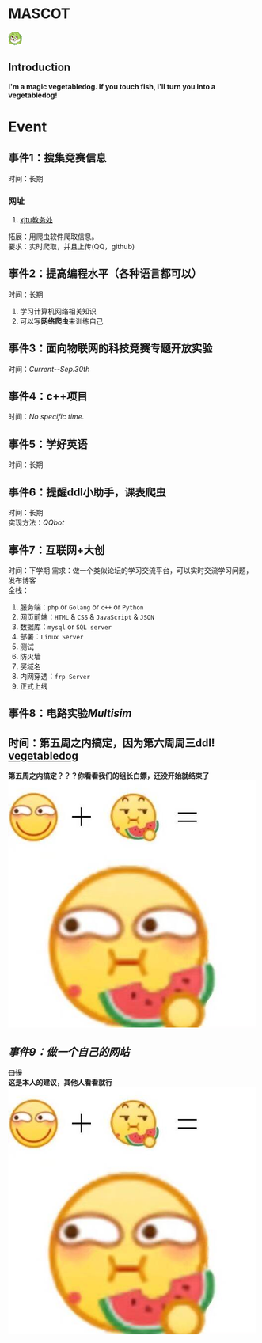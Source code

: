# MASCOT
![vegetabledog](https://github.com/abdtyx/RepoForCommunication/blob/dev/vegetabledog.png)

## Introduction
__I'm a magic vegetabledog. If you touch fish, I'll turn you into a vegetabledog!__
# Event
## 事件1：搜集竞赛信息
时间：长期  
### 网址
1. [xjtu教务处](http://dean.xjtu.edu.cn)  

拓展：用爬虫软件爬取信息。  
要求：实时爬取，并且上传(QQ，github)  

## 事件2：提高编程水平（各种语言都可以）
时间：长期  
1. 学习计算机网络相关知识
2. 可以写**网络爬虫**来训练自己

## 事件3：面向物联网的科技竞赛专题开放实验
时间：_Current--Sep.30th_  
 
## 事件4：c++项目
时间：_No specific time._  


## 事件5：学好英语
时间：长期  


## 事件6：提醒ddl小助手，课表爬虫
时间：长期  
实现方法：_QQbot_  


## 事件7：互联网+大创
时间：下学期
需求：做一个类似论坛的学习交流平台，可以实时交流学习问题，发布博客  
全栈：  
1. 服务端：`php` or `Golang` or `c++` or `Python`  
2. 网页前端：`HTML` & `CSS` & `JavaScript` & `JSON`  
3. 数据库：`mysql` or `SQL server`  
4. 部署：`Linux Server`  
5. 测试  
6. 防火墙  
7. 买域名  
8. 内网穿透：`frp Server`  
9. 正式上线  


## 事件8：电路实验*Multisim*
时间：第五周之内搞定，因为第六周周三ddl! [vegetabledog](https://github.com/abdtyx/RepoForCommunication/blob/dev/vegetabledog.png)
---
**第五周之内搞定？？？你看看我们的组长白嫖，还没开始就结束了**  
![big_smile](https://github.com/abdtyx/RepoForCommunication/blob/dev/big_smile.jpg)

## *事件9：做一个自己的网站* 
~~口误~~  
**这是本人的建议，其他人看看就行** 
![big_smile](https://github.com/abdtyx/RepoForCommunication/blob/dev/big_smile.jpg)
